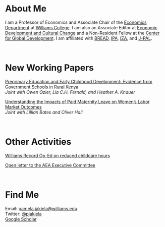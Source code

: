# About Me

I am a Professor of Economics and Associate Chair of the [Economics Department](https://econ.williams.edu/) at [Williams College](https://www.williams.edu/). I am also an Associate Editor at [Economic Development and Cultural Change](https://www.journals.uchicago.edu/toc/edcc/current) and a Non-Resident Fellow at the [Center for Global Development](https://www.cgdev.org/).  I am affiliated with [BREAD](http://ibread.org/bread/), [IPA](http://www.poverty-action.org/), [IZA](https://www.iza.org/person/7796/pamela-jakiela), and [J-PAL](https://www.povertyactionlab.org/person/jakiela).  

<br>

# New Working Papers

[Preprimary Education and Early Childhood Development: Evidence from Government Schools in Rural Kenya](https://www.cgdev.org/publication/preprimary-education-and-early-childhood-development-evidence-government-schools-rural)  
_Joint with Owen Ozier, Lia C.H. Fernald, and Heather A. Knauer_  

[Understanding the Impacts of Paid Maternity Leave on Women’s Labor Market Outcomes](https://pjakiela.github.io/research/BatesHallJakiela-PaidLeave-2023-10-30.pdf)  
_Joint with Lillian Bates and Oliver Hall_  

<br>

# Other Activities

[Williams Record Op-Ed on reduced childcare hours](https://williamsrecord.com/463696/opinions/the-college-must-act-now-to-protect-faculty-and-staff-impacted-by-reduced-wccc-hours/)  

[Open letter to the AEA Executive Committee](AEAletter.html)  

<br>

# Find Me
Email: [pamela.jakiela@williams.edu](mailto:pamela.jakiela@williams.edu)  
Twitter:  [@pjakiela](https://twitter.com/pjakiela?lang=en)  
<a href="https://scholar.google.com/citations?user=SPkk2P8AAAAJ">Google Scholar</a>


